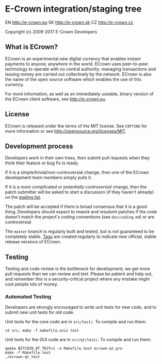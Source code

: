 E-Crown integration/staging tree
================================

EN http://e-crown.eu
SK http://e-crown.sk
CZ http://e-crown.cz

Copyright (c) 2009-2017 E-Crown Developers

What is ECrown?
----------------

ECrown is an experimental new digital currency that enables instant payments to
anyone, anywhere in the world. ECrown uses peer-to-peer technology to operate
with no central authority: managing transactions and issuing money are carried
out collectively by the network. ECrown is also the name of the open source
software which enables the use of this currency.

For more information, as well as an immediately useable, binary version of
the ECrown client software, see http://e-crown.eu.

License
-------

ECrown is released under the terms of the MIT license. See `COPYING` for more
information or see http://opensource.org/licenses/MIT.

Development process
-------------------

Developers work in their own trees, then submit pull requests when they think
their feature or bug fix is ready.

If it is a simple/trivial/non-controversial change, then one of the ECrown
development team members simply pulls it.

If it is a *more complicated or potentially controversial* change, then the patch
submitter will be asked to start a discussion (if they haven't already) on the
[mailing list](http://sourceforge.net/mailarchive/forum.php?forum_name=ecrown-development).

The patch will be accepted if there is broad consensus that it is a good thing.
Developers should expect to rework and resubmit patches if the code doesn't
match the project's coding conventions (see `doc/coding.md`) or are
controversial.

The `master` branch is regularly built and tested, but is not guaranteed to be
completely stable. [Tags](https://github.com/ECrown/E-Crown) are created
regularly to indicate new official, stable release versions of ECrown.

Testing
-------

Testing and code review is the bottleneck for development; we get more pull
requests than we can review and test. Please be patient and help out, and
remember this is a security-critical project where any mistake might cost people
lots of money.

### Automated Testing

Developers are strongly encouraged to write unit tests for new code, and to
submit new unit tests for old code.

Unit tests for the core code are in `src/test/`. To compile and run them:

    cd src; make -f makefile.unix test

Unit tests for the GUI code are in `src/qt/test/`. To compile and run them:

    qmake BITCOIN_QT_TEST=1 -o Makefile.test ecrown-qt.pro
    make -f Makefile.test
    ./ecrown-qt_test

